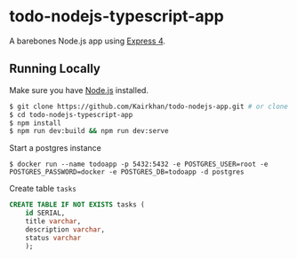# todo-nodejs-typescript-app


A barebones Node.js app using [Express 4](http://expressjs.com/).

## Running Locally

Make sure you have [Node.js](http://nodejs.org/) installed.

```sh
$ git clone https://github.com/Kairkhan/todo-nodejs-app.git # or clone your own fork
$ cd todo-nodejs-typescript-app
$ npm install
$ npm run dev:build && npm run dev:serve
```

Start a postgres instance

```console
$ docker run --name todoapp -p 5432:5432 -e POSTGRES_USER=root -e POSTGRES_PASSWORD=docker -e POSTGRES_DB=todoapp -d postgres
```

Create table `tasks`
```sql
CREATE TABLE IF NOT EXISTS tasks (
    id SERIAL,
    title varchar,
    description varchar,
    status varchar
    );
```